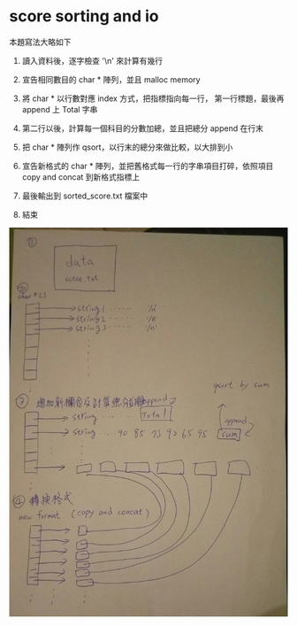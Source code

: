 # score sorting and io

本題寫法大略如下

1. 讀入資料後，逐字檢查 '\n' 來計算有幾行

2. 宣告相同數目的 char * 陣列，並且 malloc memory

3. 將 char * 以行數對應 index 方式，把指標指向每一行，
第一行標題，最後再 append 上 Total 字串

4. 第二行以後，計算每一個科目的分數加總，並且把總分 append 在行末

5. 把 char * 陣列作 qsort，以行末的總分來做比較，以大排到小

6. 宣告新格式的 char * 陣列，並把舊格式每一行的字串項目打碎，依照項目 copy and concat 到新格式指標上

7. 最後輸出到 sorted_score.txt 檔案中

8. 結束



![flow chart note](./flow-note.jpg)

